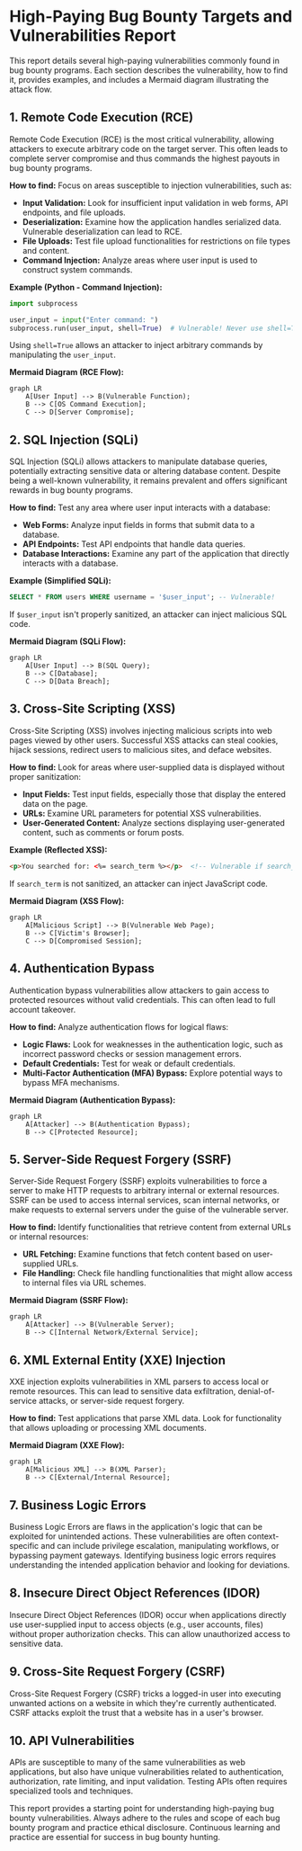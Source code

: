 # High-Paying Bug Bounty Targets and Vulnerabilities Report

This report details several high-paying vulnerabilities commonly found in bug bounty programs.  Each section describes the vulnerability, how to find it, provides examples, and includes a Mermaid diagram illustrating the attack flow.

## 1. Remote Code Execution (RCE)

Remote Code Execution (RCE) is the most critical vulnerability, allowing attackers to execute arbitrary code on the target server. This often leads to complete server compromise and thus commands the highest payouts in bug bounty programs.

**How to find:** Focus on areas susceptible to injection vulnerabilities, such as:

* **Input Validation:** Look for insufficient input validation in web forms, API endpoints, and file uploads.
* **Deserialization:** Examine how the application handles serialized data.  Vulnerable deserialization can lead to RCE.
* **File Uploads:**  Test file upload functionalities for restrictions on file types and content.
* **Command Injection:** Analyze areas where user input is used to construct system commands.

**Example (Python - Command Injection):**

```python
import subprocess

user_input = input("Enter command: ")
subprocess.run(user_input, shell=True)  # Vulnerable! Never use shell=True with user input.
```

Using `shell=True` allows an attacker to inject arbitrary commands by manipulating the `user_input`.

**Mermaid Diagram (RCE Flow):**

```mermaid
graph LR
    A[User Input] --> B(Vulnerable Function);
    B --> C[OS Command Execution];
    C --> D[Server Compromise];
```


## 2. SQL Injection (SQLi)

SQL Injection (SQLi) allows attackers to manipulate database queries, potentially extracting sensitive data or altering database content.  Despite being a well-known vulnerability, it remains prevalent and offers significant rewards in bug bounty programs.

**How to find:** Test any area where user input interacts with a database:

* **Web Forms:** Analyze input fields in forms that submit data to a database.
* **API Endpoints:** Test API endpoints that handle data queries.
* **Database Interactions:**  Examine any part of the application that directly interacts with a database.


**Example (Simplified SQLi):**

```sql
SELECT * FROM users WHERE username = '$user_input'; -- Vulnerable!
```

If `$user_input` isn't properly sanitized, an attacker can inject malicious SQL code.


**Mermaid Diagram (SQLi Flow):**

```mermaid
graph LR
    A[User Input] --> B(SQL Query);
    B --> C[Database];
    C --> D[Data Breach];
```



## 3. Cross-Site Scripting (XSS)

Cross-Site Scripting (XSS) involves injecting malicious scripts into web pages viewed by other users.  Successful XSS attacks can steal cookies, hijack sessions, redirect users to malicious sites, and deface websites.

**How to find:**  Look for areas where user-supplied data is displayed without proper sanitization:

* **Input Fields:** Test input fields, especially those that display the entered data on the page.
* **URLs:** Examine URL parameters for potential XSS vulnerabilities.
* **User-Generated Content:** Analyze sections displaying user-generated content, such as comments or forum posts.


**Example (Reflected XSS):**

```html
<p>You searched for: <%= search_term %></p>  <!-- Vulnerable if search_term isn't sanitized -->
```

If `search_term` is not sanitized, an attacker can inject JavaScript code.

**Mermaid Diagram (XSS Flow):**

```mermaid
graph LR
    A[Malicious Script] --> B(Vulnerable Web Page);
    B --> C[Victim's Browser];
    C --> D[Compromised Session];
```


## 4. Authentication Bypass

Authentication bypass vulnerabilities allow attackers to gain access to protected resources without valid credentials.  This can often lead to full account takeover.

**How to find:** Analyze authentication flows for logical flaws:

* **Logic Flaws:** Look for weaknesses in the authentication logic, such as incorrect password checks or session management errors.
* **Default Credentials:** Test for weak or default credentials.
* **Multi-Factor Authentication (MFA) Bypass:** Explore potential ways to bypass MFA mechanisms.

**Mermaid Diagram (Authentication Bypass):**

```mermaid
graph LR
    A[Attacker] --> B(Authentication Bypass);
    B --> C[Protected Resource];
```


## 5. Server-Side Request Forgery (SSRF)

Server-Side Request Forgery (SSRF) exploits vulnerabilities to force a server to make HTTP requests to arbitrary internal or external resources. SSRF can be used to access internal services, scan internal networks, or make requests to external servers under the guise of the vulnerable server.

**How to find:** Identify functionalities that retrieve content from external URLs or internal resources:

* **URL Fetching:**  Examine functions that fetch content based on user-supplied URLs.
* **File Handling:** Check file handling functionalities that might allow access to internal files via URL schemes.


**Mermaid Diagram (SSRF Flow):**

```mermaid
graph LR
    A[Attacker] --> B(Vulnerable Server);
    B --> C[Internal Network/External Service];
```



## 6. XML External Entity (XXE) Injection

XXE injection exploits vulnerabilities in XML parsers to access local or remote resources. This can lead to sensitive data exfiltration, denial-of-service attacks, or server-side request forgery.

**How to find:** Test applications that parse XML data. Look for functionality that allows uploading or processing XML documents.

**Mermaid Diagram (XXE Flow):**

```mermaid
graph LR
    A[Malicious XML] --> B(XML Parser);
    B --> C[External/Internal Resource];
```


## 7. Business Logic Errors

Business Logic Errors are flaws in the application's logic that can be exploited for unintended actions. These vulnerabilities are often context-specific and can include privilege escalation, manipulating workflows, or bypassing payment gateways. Identifying business logic errors requires understanding the intended application behavior and looking for deviations.


## 8. Insecure Direct Object References (IDOR)

Insecure Direct Object References (IDOR) occur when applications directly use user-supplied input to access objects (e.g., user accounts, files) without proper authorization checks. This can allow unauthorized access to sensitive data.


## 9. Cross-Site Request Forgery (CSRF)

Cross-Site Request Forgery (CSRF) tricks a logged-in user into executing unwanted actions on a website in which they're currently authenticated.  CSRF attacks exploit the trust that a website has in a user's browser.


## 10. API Vulnerabilities

APIs are susceptible to many of the same vulnerabilities as web applications, but also have unique vulnerabilities related to authentication, authorization, rate limiting, and input validation. Testing APIs often requires specialized tools and techniques.


This report provides a starting point for understanding high-paying bug bounty vulnerabilities.  Always adhere to the rules and scope of each bug bounty program and practice ethical disclosure. Continuous learning and practice are essential for success in bug bounty hunting.